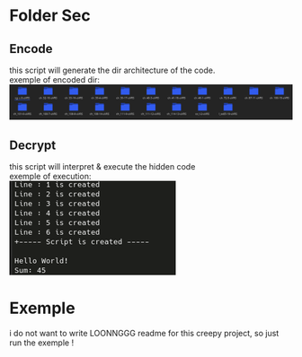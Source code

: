 # Folder Sec

## Encode
this script will generate the dir architecture of the code.<br>
exemple of encoded dir:<br>
<img src="./github/hello_world.png">

## Decrypt
this script will interpret & execute the hidden code<br>
exemple of execution:<br>
<img src="./github/out.png">

# Exemple
i do not want to write LOONNGGG readme for this creepy project, so just run the exemple !
